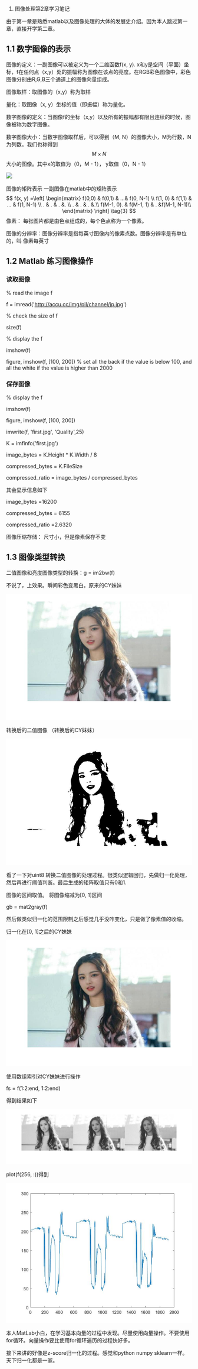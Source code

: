 1. 图像处理第2章学习笔记

由于第一章是熟悉matlab以及图像处理的大体的发展史介绍。因为本人跳过第一章，直接开学第二章。



## 1.1 数字图像的表示



图像的定义：一副图像可以被定义为一个二维函数f(x, y). x和y是空间（平面）坐标，f在任何点（x,y）处的振幅称为图像在该点的亮度。在RGB彩色图像中，彩色图像分别由R,G,B三个通道上的图像向量组成。

图像取样：取图像的（x,y）称为取样

量化：取图像（x, y）坐标的值（即振幅）称为量化。

数字图像的定义：当图像f的坐标（x,y）以及所有的振幅都有限且连续的时候，图像被称为数字图像。

数字图像大小：当数字图像取样后，可以得到（M, N）的图像大小，M为行数，N为列数。我们也称得到 
$$
M \times N
$$
大小的图像。其中x的取值为（0，M - 1）， y取值（0，N - 1）

![](E:\deep_learning_summer_school\图像表示1.png)

图像的矩阵表示 一副图像在matlab中的矩阵表示
$$
f(x, y) =\left[
 \begin{matrix}
   f(0,0) & f(0,1) & ...& f(0, N-1) \\
   f(1, 0) & f(1,1) & ... & f(1, N-1) \\
   . & . & . &. \\
   . & . & . &.\\
   f(M-1, 0). & f(M-1, 1) & . &f(M-1, N-1)\\
  \end{matrix}
  \right] \tag{3}
$$
像素： 每张图片都是由色点组成的，每个色点称为一个像素。

图像的分辨率：图像分辨率是指每英寸图像内的像素点数。图像分辨率是有单位的，叫 像素每英寸



## 1.2 Matlab 练习图像操作

### 读取图像

% read the image f

f = imread('http://accu.cc/img/pil/channel/jp.jpg')

% check the size of f

size(f) 

% display the f

imshow(f)

figure, imshow(f, [100, 200]) % set all the back if the value is below 100, and all the white if the value is higher than 2000

### 保存图像

% display the f

imshow(f)

figure, imshow(f, [100, 200])



imwrite(f, 'first.jpg', 'Quality',25)



K = imfinfo('first.jpg')

image_bytes = K.Height * K.Width / 8

compressed_bytes = K.FileSize

compressed_ratio = image_bytes / compressed_bytes

其会显示信息如下



image_bytes =16200

compressed_bytes = 6155

compressed_ratio =2.6320



图像压缩存储： 尺寸小，但是像素保存不变

## 1.3 图像类型转换

二值图像和亮度图像类型的转换：g = im2bw(f)

不说了，上效果。瞬间彩色变黑白。原来的CY妹妹

![](.\origin.jpg)

转换后的二值图像 （转换后的CY妹妹）

![](.\binary.jpg)

看了一下对uint8 转换二值图像的处理过程。很类似逻辑回归，先做归一化处理，然后再进行阈值判断。最后生成的矩阵取值只有0和1.

图像的区间取值。 将图像缩减为[0, 1]区间

gb = mat2gray(f)

然后做类似归一化的范围限制之后感觉几乎没咋变化，只是做了像素值的收缩。

归一化在[0, 1]之后的CY妹妹

![](.\normalization.jpg)

使用数组索引对CY妹妹进行操作

fs = f(1:2:end, 1:2:end)

得到结果如下

![](.\step-2.jpg)

plot(f(256, :))得到

![](.\plot-256.jpg)

本人MatLab小白，在学习基本向量的过程中发现。尽量使用向量操作。不要使用for循环。向量操作要比使用for循环遍历的过程快好多。

接下来讲的好像是z-score归一化的过程。感觉和python numpy sklearn一样。天下归一化都是一家。